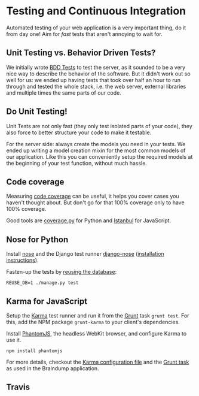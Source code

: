 # Testing and Continuous Integration #

Automated testing of your web application is a very important thing, do it from day one! Aim for *fast* tests that aren't annoying to wait for.


## Unit Testing vs. Behavior Driven Tests? ##

We initially wrote [BDD Tests](https://en.wikipedia.org/wiki/Behavior-driven_development) to test the server, as it sounded to be a very nice way to describe the behavior of the software. But it didn't work out so well for us: we ended up having tests that took over half an hour to run through and tested the whole stack, i.e. the web server, external libraries and multiple times the same parts of our code.


## Do Unit Testing! ##

Unit Tests are not only fast (they only test isolated parts of your code), they also force to better structure your code to make it testable.

For the server side: always create the models you need in your tests. We ended up writing a model creation mixin for the most common models of our application. Like this you can conveniently setup the required models at the beginning of your test function, without much hassle.


## Code coverage ##

Measuring [code coverage](https://en.wikipedia.org/wiki/Code_coverage) can be useful, it helps you cover cases you haven't thought about. But don't go for that 100% coverage only to have 100% coverage.

Good tools are [coverage.py](http://nedbatchelder.com/code/coverage/) for Python and [Istanbul](https://github.com/yahoo/istanbul) for JavaScript.


## Nose for Python ##

Install [nose](https://nose.readthedocs.org/) and the Django test runner [django-nose](https://github.com/django-nose/django-nose) ([installation instructions](https://github.com/django-nose/django-nose#installation)).

Fasten-up the tests by [reusing the database](https://github.com/django-nose/django-nose#enabling-database-reuse):

    REUSE_DB=1 ./manage.py test


## Karma for JavaScript ##

Setup the [Karma](http://karma-runner.github.io) test runner and run it from the [Grunt](http://gruntjs.com) task `grunt test`. For this, add the NPM package `grunt-karma` to your client's dependencies.

Install [PhantomJS](http://phantomjs.org), the headless WebKit browser, and configure Karma to use it.

    npm install phantomjs

For more details, checkout the [Karma configuration file]() and the [Grunt task]() as used in the Braindump application.


## Travis ##
